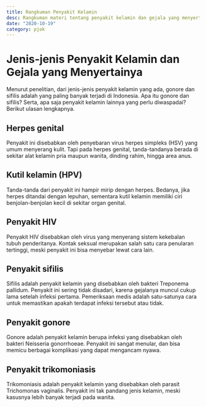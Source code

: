 ```yaml
---
title: Rangkuman Penyakit Kelamin
desc: Rangkuman materi tentang penyakit kelamin dan gejala yang menyertainya
date: "2020-10-19"
category: pjok
---
```


# Jenis-jenis Penyakit Kelamin dan Gejala yang Menyertainya
Menurut penelitian, dari jenis-jenis penyakit kelamin yang ada, gonore dan sifilis adalah yang paling banyak terjadi di Indonesia. Apa itu gonore dan sifilis? Serta, apa saja penyakit kelamin lainnya yang perlu diwaspadai? Berikut ulasan lengkapnya.

## Herpes genital
Penyakit ini disebabkan oleh penyebaran virus herpes simpleks (HSV) yang umum menyerang kulit. Tapi pada herpes genital, tanda-tandanya berada di sekitar alat kelamin pria maupun wanita, dinding rahim, hingga area anus.

## Kutil kelamin (HPV)
Tanda-tanda dari penyakit ini hampir mirip dengan herpes. Bedanya, jika herpes ditandai dengan lepuhan, sementara kutil kelamin memiliki ciri benjolan-benjolan kecil di sekitar organ genital.

## Penyakit HIV
Penyakit HIV disebabkan oleh virus yang menyerang sistem kekebalan tubuh penderitanya. Kontak seksual merupakan salah satu cara penularan tertinggi, meski penyakit ini bisa menyebar lewat cara lain.

## Penyakit sifilis
Sifilis adalah penyakit kelamin yang disebabkan oleh bakteri Treponema pallidum. Penyakit ini sering tidak disadari, karena gejalanya muncul cukup lama setelah infeksi pertama. Pemeriksaan medis adalah satu-satunya cara untuk memastikan apakah terdapat infeksi tersebut atau tidak.

## Penyakit gonore
Gonore adalah penyakit kelamin berupa infeksi yang disebabkan oleh bakteri Neisseria gonorrhoeae. Penyakit ini sangat menular, dan bisa memicu berbagai komplikasi yang dapat mengancam nyawa.

## Penyakit trikomoniasis
Trikomoniasis adalah penyakit kelamin yang disebabkan oleh parasit Trichomonas vaginalis. Penyakit ini tak pandang jenis kelamin, meski kasusnya lebih banyak terjadi pada wanita.
